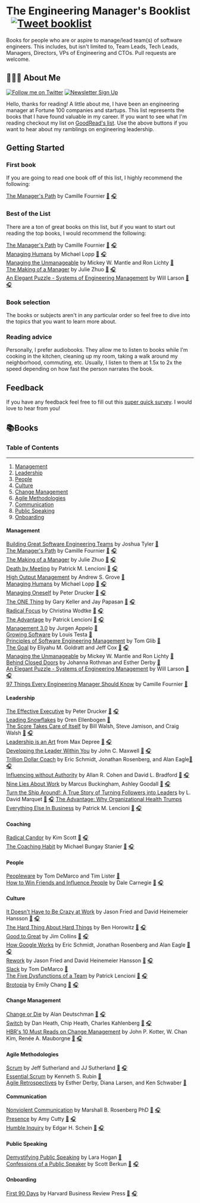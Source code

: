 
# The Engineering Manager's Booklist &nbsp; [![Tweet booklist](https://img.shields.io/twitter/url/https/shields.io.svg?style=social)](https://twitter.com/intent/tweet?text=The%20Engineering%20Manager%27s%20Booklist%20%40jesselpalmer%20https%3A%2F%2Fgithub.com%2Fjesselpalmer%2Fthe-engineering-managers-booklist)

Books for people who are or aspire to manage/lead team(s) of software engineers. This includes, but isn't limited to, Team Leads, Tech Leads, Managers, Directors, VPs of Engineering and CTOs. Pull requests are welcome.  

## 👨🏾‍💻 About Me

 [![Follow me on Twitter](https://img.shields.io/badge/Follow%20me%20on%20Twitter-%40jesselpalmer-blue.svg)](https://twitter.com/jesselpalmer) [![Newsletter Sign Up](https://img.shields.io/badge/Sign%20up%20for%20my%20Newsletter-On%20Engineering%20Leadership-blue.svg)](https://tinyletter.com/jesselpalmer)

Hello, thanks for reading! A little about me, I have been an engineering manager at Fortune 100 companies and startups. This list represents the books that I have found valuable in my career. If you want to see what I'm reading checkout my list on [GoodRead's list](https://www.goodreads.com/review/list/39697003-jesse-palmer?shelf=currently-reading). Use the above buttons if you want to hear about my ramblings on engineering leadership.  

## Getting Started

### First book

If you are going to read one book off of this list, I highly recommend the following:

[The Manager's Path](https://www.amazon.com/gp/product/1491973897/ref=as_li_tl?ie=UTF8&camp=1789&creative=9325&creativeASIN=1491973897&linkCode=as2&tag=ss102520-20&linkId=2ea1cf23d3bf64f72aa01eec941ba59b) by Camille Fournier [📘](https://www.amazon.com/gp/product/1491973897/ref=as_li_tl?ie=UTF8&camp=1789&creative=9325&creativeASIN=1491973897&linkCode=as2&tag=ss102520-20&linkId=2ea1cf23d3bf64f72aa01eec941ba59b) [🎧](https://www.amazon.com/gp/product/B07SV4VDWC/ref=as_li_tl?ie=UTF8&tag=ss102520-20&camp=1789&creative=9325&linkCode=as2&creativeASIN=B07SV4VDWC&linkId=d393bc7736516743a8145c5be25983ee)  

### Best of the List

There are a ton of great books on this list, but if you want to start out reading the top books, I would recommend the following:

[The Manager's Path](https://www.amazon.com/gp/product/1491973897/ref=as_li_tl?ie=UTF8&camp=1789&creative=9325&creativeASIN=1491973897&linkCode=as2&tag=ss102520-20&linkId=2ea1cf23d3bf64f72aa01eec941ba59b) by Camille Fournier [📘](https://www.amazon.com/gp/product/1491973897/ref=as_li_tl?ie=UTF8&camp=1789&creative=9325&creativeASIN=1491973897&linkCode=as2&tag=ss102520-20&linkId=2ea1cf23d3bf64f72aa01eec941ba59b) [🎧](https://www.amazon.com/gp/product/B07SV4VDWC/ref=as_li_tl?ie=UTF8&tag=ss102520-20&camp=1789&creative=9325&linkCode=as2&creativeASIN=B07SV4VDWC&linkId=d393bc7736516743a8145c5be25983ee)  
[Managing Humans](https://www.amazon.com/gp/product/1484221575/ref=as_li_tl?ie=UTF8&camp=1789&creative=9325&creativeASIN=1484221575&linkCode=as2&tag=ss102520-20&linkId=25ce2c9079ddf2f5b86d0c9f301c274d) by Michael Lopp [📘](https://www.amazon.com/gp/product/1484221575/ref=as_li_tl?ie=UTF8&camp=1789&creative=9325&creativeASIN=1484221575&linkCode=as2&tag=ss102520-20&linkId=25ce2c9079ddf2f5b86d0c9f301c274d) [🎧](https://www.amazon.com/Managing-Humans-Humorous-Software-Engineering/dp/B08965CMSS/ref=as_li_ss_tl?dchild=1&keywords=Managing+Humans+audiobook&qid=1603683568&sr=8-7&linkCode=ll1&tag=ss102520-20&linkId=532a57960dacde84db1439f530bc5480&language=en_US)  
[Managing the Unmanageable](https://www.amazon.com/gp/product/0135667364/ref=as_li_tl?ie=UTF8&tag=ss102520-20&camp=1789&creative=9325&linkCode=as2&creativeASIN=0135667364&linkId=d87a2d7f0a59867631ce11a03d97f24f) by Mickey W. Mantle and Ron Lichty [📘](https://www.amazon.com/gp/product/0135667364/ref=as_li_tl?ie=UTF8&tag=ss102520-20&camp=1789&creative=9325&linkCode=as2&creativeASIN=0135667364&linkId=d87a2d7f0a59867631ce11a03d97f24f)  
[The Making of a Manager](https://www.amazon.com/gp/product/0735219567/ref=as_li_tl?ie=UTF8&tag=ss102520-20&camp=1789&creative=9325&linkCode=as2&creativeASIN=0735219567&linkId=b8d722c637c773ca71a15bc5099e3c15) by Julie Zhuo [📘](https://www.amazon.com/gp/product/0735219567/ref=as_li_tl?ie=UTF8&tag=ss102520-20&camp=1789&creative=9325&linkCode=as2&creativeASIN=0735219567&linkId=b8d722c637c773ca71a15bc5099e3c15) [🎧](https://www.amazon.com/Making-Manager-What-Everyone-Looks/dp/B07NGSZGFG/ref=as_li_ss_tl?_encoding=UTF8&qid=&sr=&linkCode=ll1&tag=ss102520-20&linkId=b29bd173df1b9fe8a7bb6897faf3db85&language=en_US)  
[An Elegant Puzzle - Systems of Engineering Management](https://www.amazon.com/gp/product/1732265186/ref=as_li_tl?ie=UTF8&tag=ss102520-20&camp=1789&creative=9325&linkCode=as2&creativeASIN=1732265186&linkId=0afb1256592ee01fc265de7a109bf8e5) by Will Larson [📘](https://www.amazon.com/gp/product/1732265186/ref=as_li_tl?ie=UTF8&tag=ss102520-20&camp=1789&creative=9325&linkCode=as2&creativeASIN=1732265186&linkId=0afb1256592ee01fc265de7a109bf8e5) [🎧](https://www.amazon.com/Elegant-Puzzle-Systems-Engineering-Management/dp/B07SH1DXXM/ref=as_li_ss_tl?dchild=1&keywords=An+Elegant+Puzzle+-+Systems+of+Engineering+Management&qid=1603683914&s=audible&sr=1-1&linkCode=ll1&tag=ss102520-20&linkId=a2def73a81f52b860a75f154283f1983&language=en_US)  

### Book selection

The books or subjects aren't in any particular order so feel free to dive into the topics that you want to learn more about.

### Reading advice

Personally, I prefer audiobooks. They allow me to listen to books while I'm cooking in the kitchen, cleaning up my room, taking a walk around my neighborhood, commuting, etc. Usually, I listen to them at 1.5x to 2x the speed depending on how fast the person narrates the book.

## Feedback

If you have any feedback feel free to fill out this [super quick survey](https://www.surveymonkey.com/r/5PTJNRW). I would love to hear from you!

## 📚Books

### Table of Contents

---

1. [Management](#management)
1. [Leadership](#leadership)
1. [People](#people)
1. [Culture](#culture)
1. [Change Management](#change-management)
1. [Agile Methodologies](#agile-methodologies)
1. [Communication](#communication)
1. [Public Speaking](#public-speaking)
1. [Onboarding](#onboarding)

#### Management

[Building Great Software Engineering Teams](https://www.amazon.com/Building-Great-Software-Engineering-Teams/dp/1484211340/ref=as_li_ss_tl?dchild=1&keywords=Building+Great+Software+Engineering+Teams&qid=1604182521&sr=8-1&linkCode=ll1&tag=ss102520-20&linkId=b529b0160fe47f428bbea6f8c467e9a9&language=en_US) by Joshua Tyler [📘](https://www.amazon.com/Building-Great-Software-Engineering-Teams/dp/1484211340/ref=as_li_ss_tl?dchild=1&keywords=Building+Great+Software+Engineering+Teams&qid=1604182521&sr=8-1&linkCode=ll1&tag=ss102520-20&linkId=b529b0160fe47f428bbea6f8c467e9a9&language=en_US)  
[The Manager's Path](https://www.amazon.com/gp/product/1491973897/ref=as_li_tl?ie=UTF8&camp=1789&creative=9325&creativeASIN=1491973897&linkCode=as2&tag=ss102520-20&linkId=2ea1cf23d3bf64f72aa01eec941ba59b) by Camille Fournier [📘](https://www.amazon.com/gp/product/1491973897/ref=as_li_tl?ie=UTF8&camp=1789&creative=9325&creativeASIN=1491973897&linkCode=as2&tag=ss102520-20&linkId=2ea1cf23d3bf64f72aa01eec941ba59b) [🎧](https://www.amazon.com/gp/product/B07SV4VDWC/ref=as_li_tl?ie=UTF8&tag=ss102520-20&camp=1789&creative=9325&linkCode=as2&creativeASIN=B07SV4VDWC&linkId=d393bc7736516743a8145c5be25983ee)  
[The Making of a Manager](https://www.amazon.com/gp/product/0735219567/ref=as_li_tl?ie=UTF8&tag=ss102520-20&camp=1789&creative=9325&linkCode=as2&creativeASIN=0735219567&linkId=b8d722c637c773ca71a15bc5099e3c15) by Julie Zhuo [📘](https://www.amazon.com/gp/product/0735219567/ref=as_li_tl?ie=UTF8&tag=ss102520-20&camp=1789&creative=9325&linkCode=as2&creativeASIN=0735219567&linkId=b8d722c637c773ca71a15bc5099e3c15) [🎧](https://www.amazon.com/Making-Manager-What-Everyone-Looks/dp/B07NGSZGFG/ref=as_li_ss_tl?_encoding=UTF8&qid=&sr=&linkCode=ll1&tag=ss102520-20&linkId=b29bd173df1b9fe8a7bb6897faf3db85&language=en_US)  
[Death by Meeting](https://www.amazon.com/Death-Meeting-Leadership-Solving-Business/dp/0787968056/ref=as_li_ss_tl?_encoding=UTF8&qid=1604182669&sr=1-1&linkCode=ll1&tag=ss102520-20&linkId=8eb29e7b21145c8d3a9c3337455cb0a8&language=en_US) by Patrick M. Lencioni [📘](https://www.amazon.com/Death-Meeting-Leadership-Solving-Business/dp/0787968056/ref=as_li_ss_tl?_encoding=UTF8&qid=1604182669&sr=1-1&linkCode=ll1&tag=ss102520-20&linkId=8eb29e7b21145c8d3a9c3337455cb0a8&language=en_US) [🎧](https://www.amazon.com/Death-by-Meeting-Patrick-Lencioni-audiobook/dp/B0001ZYZLO/ref=as_li_ss_tl?dchild=1&keywords=Death+by+Meeting&qid=1604182669&s=audible&sr=1-1&linkCode=ll1&tag=ss102520-20&linkId=84210967b4a06546202e57ef4f47b91a&language=en_US)  
[High Output Management](https://www.amazon.com/High-Output-Management-Andrew-Grove/dp/0679762884/ref=as_li_ss_tl?dchild=1&keywords=High+Output+Management&qid=1604182785&s=books&sr=1-1&linkCode=ll1&tag=ss102520-20&linkId=f6b91a740c6beecd39f4a0bd22287538&language=en_US) by Andrew S. Grove [📘](https://www.amazon.com/High-Output-Management-Andrew-Grove/dp/0679762884/ref=as_li_ss_tl?dchild=1&keywords=High+Output+Management&qid=1604182785&s=books&sr=1-1&linkCode=ll1&tag=ss102520-20&linkId=f6b91a740c6beecd39f4a0bd22287538&language=en_US)  
[Managing Humans](https://www.amazon.com/gp/product/1484221575/ref=as_li_tl?ie=UTF8&camp=1789&creative=9325&creativeASIN=1484221575&linkCode=as2&tag=ss102520-20&linkId=25ce2c9079ddf2f5b86d0c9f301c274d) by Michael Lopp [📘](https://www.amazon.com/gp/product/1484221575/ref=as_li_tl?ie=UTF8&camp=1789&creative=9325&creativeASIN=1484221575&linkCode=as2&tag=ss102520-20&linkId=25ce2c9079ddf2f5b86d0c9f301c274d) [🎧](https://www.amazon.com/Managing-Humans-Humorous-Software-Engineering/dp/B08965CMSS/ref=as_li_ss_tl?dchild=1&keywords=Managing+Humans+audiobook&qid=1603683568&sr=8-7&linkCode=ll1&tag=ss102520-20&linkId=532a57960dacde84db1439f530bc5480&language=en_US)  
[Managing Oneself](https://www.amazon.com/Managing-Oneself-Harvard-Business-Classics/dp/142212312X/ref=as_li_ss_tl?dchild=1&keywords=Managing+Oneself&qid=1604182863&s=books&sr=1-1&linkCode=ll1&tag=ss102520-20&linkId=eba16571428f52ccccfd23460da7ba43&language=en_US) by Peter Drucker [📘](https://www.amazon.com/Managing-Oneself-Harvard-Business-Classics/dp/142212312X/ref=as_li_ss_tl?dchild=1&keywords=Managing+Oneself&qid=1604182863&s=books&sr=1-1&linkCode=ll1&tag=ss102520-20&linkId=eba16571428f52ccccfd23460da7ba43&language=en_US) [🎧](https://www.amazon.com/Managing-Oneself-Peter-F-Drucker-audiobook-dp-B0018KTQEC/dp/B0018KTQEC/ref=as_li_ss_tl?_encoding=UTF8&me=&qid=1604182863&linkCode=ll1&tag=ss102520-20&linkId=0ab5571d3567e8a03b4b508e94fda16f&language=en_US)  
[The ONE Thing](https://www.amazon.com/ONE-Thing-Surprisingly-Extraordinary-Results/dp/1885167776/ref=as_li_ss_tl?_encoding=UTF8&qid=1604182947&sr=1-1&linkCode=ll1&tag=ss102520-20&linkId=67be6d5c9009695a71c82f4914c880ca&language=en_US) by Gary Keller and Jay Papasan [📘](https://www.amazon.com/ONE-Thing-Surprisingly-Extraordinary-Results/dp/1885167776/ref=as_li_ss_tl?_encoding=UTF8&qid=1604182947&sr=1-1&linkCode=ll1&tag=ss102520-20&linkId=67be6d5c9009695a71c82f4914c880ca&language=en_US) [🎧](https://www.amazon.com/The-ONE-Thing-audiobook/dp/B00FPVS27W/ref=as_li_ss_tl?dchild=1&keywords=The+ONE+Thing&qid=1604182947&s=audible&sr=1-1&linkCode=ll1&tag=ss102520-20&linkId=99d99886d4d7f89d79658a0ee7138fa9&language=en_US)  
[Radical Focus](https://www.amazon.com/Radical-Focus-Achieving-Important-Objectives/dp/0996006028/ref=as_li_ss_tl?dchild=1&keywords=Radical+Focus&qid=1604183062&s=books&sr=1-1&linkCode=ll1&tag=ss102520-20&linkId=4752bbdc8c021cf3428bf035630b5c1a&language=en_US) by Christina Wodtke [📘](https://www.amazon.com/Radical-Focus-Achieving-Important-Objectives/dp/0996006028/ref=as_li_ss_tl?dchild=1&keywords=Radical+Focus&qid=1604183062&s=books&sr=1-1&linkCode=ll1&tag=ss102520-20&linkId=4752bbdc8c021cf3428bf035630b5c1a&language=en_US) [🎧](https://www.amazon.com/Radical-Focus-Christina-R-Wodtke-audiobook/dp/B01M2V4GAB/ref=as_li_ss_tl?_encoding=UTF8&qid=1604183062&sr=1-1&linkCode=ll1&tag=ss102520-20&linkId=a4857a963bf8ac41158b27004dab777e&language=en_US)  
[The Advantage](https://www.amazon.com/Advantage-Organizational-Health-Everything-Business/dp/0470941529/ref=as_li_ss_tl?ie=UTF8&aaxitk=e3RHSN3kd-gBpVaSCdjzHQ&hsa_cr_id=3861155770301&ref_=sbx_be_s_sparkle_td_asin_1&linkCode=ll1&tag=ss102520-20&linkId=c3faef98ddda90b2854863267639ba27&language=en_US) by Patrick Lencioni [📘](https://www.amazon.com/Advantage-Organizational-Health-Everything-Business/dp/0470941529/ref=as_li_ss_tl?ie=UTF8&aaxitk=e3RHSN3kd-gBpVaSCdjzHQ&hsa_cr_id=3861155770301&ref_=sbx_be_s_sparkle_td_asin_1&linkCode=ll1&tag=ss102520-20&linkId=c3faef98ddda90b2854863267639ba27&language=en_US) [🎧](https://www.amazon.com/gp/product/B007MIWCAY/ref=as_li_ss_tl?ie=UTF8&linkCode=ll1&tag=ss102520-20&linkId=c05262830cb8973d573079793ea48794&language=en_US)  
[Management 3.0](https://www.amazon.com/gp/product/0321712471/ref=as_li_ss_tl?ie=UTF8&linkCode=ll1&tag=ss102520-20&linkId=3eb9cf60c14bd946041aa0558f7537be&language=en_US) by Jurgen Appelo [📘](https://www.amazon.com/gp/product/0321712471/ref=as_li_ss_tl?ie=UTF8&linkCode=ll1&tag=ss102520-20&linkId=3eb9cf60c14bd946041aa0558f7537be&language=en_US)  
[Growing Software](https://www.amazon.com/Growing-Software-Strategies-Managing-Engineers/dp/1593271832/ref=as_li_ss_tl?dchild=1&keywords=Growing+Software&qid=1604183411&s=books&sr=1-2&linkCode=ll1&tag=ss102520-20&linkId=c364a9285130612e51edc1c0a4ca8244&language=en_US) by Louis Testa [📘](https://www.amazon.com/Growing-Software-Strategies-Managing-Engineers/dp/1593271832/ref=as_li_ss_tl?dchild=1&keywords=Growing+Software&qid=1604183411&s=books&sr=1-2&linkCode=ll1&tag=ss102520-20&linkId=c364a9285130612e51edc1c0a4ca8244&language=en_US)  
[Principles of Software Engineering Management](https://www.amazon.com/Principles-Software-Engineering-Management-Gilb/dp/0201192462/ref=as_li_ss_tl?dchild=1&keywords=Principles+of+Software+Engineering+Management&qid=1604183526&s=books&sr=1-2&linkCode=ll1&tag=ss102520-20&linkId=1e69d4c17a91cdfdf99067f58d36ec56&language=en_US) by Tom Glib [📘](https://www.amazon.com/Principles-Software-Engineering-Management-Gilb/dp/0201192462/ref=as_li_ss_tl?dchild=1&keywords=Principles+of+Software+Engineering+Management&qid=1604183526&s=books&sr=1-2&linkCode=ll1&tag=ss102520-20&linkId=1e69d4c17a91cdfdf99067f58d36ec56&language=en_US)  
[The Goal](https://www.amazon.com/Goal-Process-Ongoing-Improvement/dp/0884271951/ref=as_li_ss_tl?dchild=1&keywords=The+Goal&qid=1604183641&s=books&sr=1-3&linkCode=ll1&tag=ss102520-20&linkId=4131e0a0856d80a8dd877477425c05b4&language=en_US) by Eliyahu M. Goldratt and Jeff Cox [📘](https://www.amazon.com/Goal-Process-Ongoing-Improvement/dp/0884271951/ref=as_li_ss_tl?dchild=1&keywords=The+Goal&qid=1604183641&s=books&sr=1-3&linkCode=ll1&tag=ss102520-20&linkId=4131e0a0856d80a8dd877477425c05b4&language=en_US) [🎧](https://www.amazon.com/The-Goal-audiobook/dp/B00IFGGDA2/ref=as_li_ss_tl?_encoding=UTF8&qid=1604183641&sr=1-3&linkCode=ll1&tag=ss102520-20&linkId=d5b68659b83d500483b4cdceaf049ba8&language=en_US)  
[Managing the Unmanageable](https://www.amazon.com/Managing-Unmanageable-2nd-Mickey-Mantle/dp/0135667364/ref=as_li_ss_tl?crid=1XQ1RNHCOT6N1&dchild=1&keywords=managing+the+unmanageable&qid=1604183761&sprefix=Managing+the+Unmanageable,audible,220&sr=8-2&linkCode=ll1&tag=ss102520-20&linkId=cbfe4deadb09882d9bdfa090acb9e64c&language=en_US) by Mickey W. Mantle and Ron Lichty [📘](https://www.amazon.com/Managing-Unmanageable-2nd-Mickey-Mantle/dp/0135667364/ref=as_li_ss_tl?crid=1XQ1RNHCOT6N1&dchild=1&keywords=managing+the+unmanageable&qid=1604183761&sprefix=Managing+the+Unmanageable,audible,220&sr=8-2&linkCode=ll1&tag=ss102520-20&linkId=cbfe4deadb09882d9bdfa090acb9e64c&language=en_US)  
[Behind Closed Doors](https://www.amazon.com/Behind-Closed-Doors-Management-Programmers-dp-0976694026/dp/0976694026/ref=as_li_ss_tl?_encoding=UTF8&me=&qid=&linkCode=ll1&tag=ss102520-20&linkId=a352bbfd156b54dcf01706b9e3b8b27b&language=en_US) by Johanna Rothman and Esther Derby [📘](https://www.amazon.com/Behind-Closed-Doors-Management-Programmers-dp-0976694026/dp/0976694026/ref=as_li_ss_tl?_encoding=UTF8&me=&qid=&linkCode=ll1&tag=ss102520-20&linkId=a352bbfd156b54dcf01706b9e3b8b27b&language=en_US)  
[An Elegant Puzzle - Systems of Engineering Management](https://www.amazon.com/gp/product/1732265186/ref=as_li_tl?ie=UTF8&tag=ss102520-20&camp=1789&creative=9325&linkCode=as2&creativeASIN=1732265186&linkId=0afb1256592ee01fc265de7a109bf8e5) by Will Larson [📘](https://www.amazon.com/gp/product/1732265186/ref=as_li_tl?ie=UTF8&tag=ss102520-20&camp=1789&creative=9325&linkCode=as2&creativeASIN=1732265186&linkId=0afb1256592ee01fc265de7a109bf8e5) [🎧](https://www.amazon.com/Elegant-Puzzle-Systems-Engineering-Management/dp/B07SH1DXXM/ref=as_li_ss_tl?dchild=1&keywords=An+Elegant+Puzzle+-+Systems+of+Engineering+Management&qid=1603683914&s=audible&sr=1-1&linkCode=ll1&tag=ss102520-20&linkId=a2def73a81f52b860a75f154283f1983&language=en_US)  
[97 Things Every Engineering Manager Should Know](https://www.amazon.com/Things-Every-Engineering-Manager-Should/dp/1492050903/ref=as_li_ss_tl?dchild=1&keywords=97+Things+Every+Engineering+Manager+Should+Know&qid=1604183960&s=books&sr=1-2&linkCode=ll1&tag=ss102520-20&linkId=8cf77362ab0f3808b9059d80eeba52d8&language=en_US) by Camille Fournier [📘](https://www.amazon.com/Things-Every-Engineering-Manager-Should/dp/1492050903/ref=as_li_ss_tl?dchild=1&keywords=97+Things+Every+Engineering+Manager+Should+Know&qid=1604183960&s=books&sr=1-2&linkCode=ll1&tag=ss102520-20&linkId=8cf77362ab0f3808b9059d80eeba52d8&language=en_US)  

#### Leadership

[The Effective Executive](https://www.amazon.com/gp/product/0060833459/ref=as_li_ss_tl?ie=UTF8&linkCode=ll1&tag=ss102520-20&linkId=96ad734172a9d3add6e4ec33e45f80e2&language=en_US) by Peter Drucker [📘](https://www.amazon.com/gp/product/0060833459/ref=as_li_ss_tl?ie=UTF8&linkCode=ll1&tag=ss102520-20&linkId=96ad734172a9d3add6e4ec33e45f80e2&language=en_US) [🎧](https://www.amazon.com/The-Effective-Executive-audiobook/dp/B01N51TCT1/ref=as_li_ss_tl?_encoding=UTF8&qid=&sr=&linkCode=ll1&tag=ss102520-20&linkId=fe377721a259287ab37356d2565a1320&language=en_US)  
[Leading Snowflakes](http://leadingsnowflakes.com) by Oren Ellenbogen [📘](http://leadingsnowflakes.com)  
[The Score Takes Care of Itself](https://www.amazon.com/Score-Takes-Care-Itself-Philosophy/dp/1591843472/ref=as_li_ss_tl?dchild=1&keywords=The+Score+Takes+Care+of+Itself&qid=1604968572&sr=8-1&linkCode=ll1&tag=ss102520-20&linkId=cb29bab3de084ff1bfd847a4985f64ec&language=en_US) by Bill Walsh, Steve Jamison, and Craig Walsh [📘](https://www.amazon.com/Score-Takes-Care-Itself-Philosophy/dp/1591843472/ref=as_li_ss_tl?dchild=1&keywords=The+Score+Takes+Care+of+Itself&qid=1604968572&sr=8-1&linkCode=ll1&tag=ss102520-20&linkId=cb29bab3de084ff1bfd847a4985f64ec&language=en_US) [🎧](https://www.amazon.com/Score-Takes-Care-of-Itself-audiobook/dp/B002OT6FXG/ref=as_li_ss_tl?_encoding=UTF8&qid=1604968572&sr=8-1&linkCode=ll1&tag=ss102520-20&linkId=8e29d5ce1a3f4beb8d6a431f46abf11d&language=en_US)  
[Leadership is an Art](https://www.amazon.com/Leadership-Art-Max-Depree/dp/0385512465/ref=as_li_ss_tl?_encoding=UTF8&qid=&sr=&linkCode=ll1&tag=ss102520-20&linkId=d5f76a253221d875145e94c7ee056eb1&language=en_US) from Max Depree [📘](https://www.amazon.com/Leadership-Art-Max-Depree/dp/0385512465/ref=as_li_ss_tl?_encoding=UTF8&qid=&sr=&linkCode=ll1&tag=ss102520-20&linkId=d5f76a253221d875145e94c7ee056eb1&language=en_US) [🎧](https://www.amazon.com/Leadership-Is-an-Art-audiobook/dp/B00005461F/ref=as_li_ss_tl?_encoding=UTF8&qid=&sr=&linkCode=ll1&tag=ss102520-20&linkId=fab4f4e016fac8dc52bd5d9f8ab6aecd&language=en_US)  
[Developing the Leader Within You](https://www.amazon.com/Developing-Leader-Within-You-2-0/dp/0718074084/ref=as_li_ss_tl?dchild=1&keywords=Developing+the+Leader+Within+You&qid=1604968721&sr=8-2&linkCode=ll1&tag=ss102520-20&linkId=e0162743c4c81a8bc237ac322b86cc97&language=en_US) by John C. Maxwell [📘](https://www.amazon.com/Developing-Leader-Within-You-2-0/dp/0718074084/ref=as_li_ss_tl?dchild=1&keywords=Developing+the+Leader+Within+You&qid=1604968721&sr=8-2&linkCode=ll1&tag=ss102520-20&linkId=e0162743c4c81a8bc237ac322b86cc97&language=en_US) [🎧](https://www.amazon.com/Developing-Leader-Within-You-2-0/dp/B0786ZNL3D/ref=as_li_ss_tl?_encoding=UTF8&qid=1604968721&sr=8-2&linkCode=ll1&tag=ss102520-20&linkId=c7ca561c8b8b3711aafb24a9f4f02b0e&language=en_US)  
[Trillion Dollar Coach](https://www.amazon.com/Trillion-Dollar-Coach-Leadership-Playbook/dp/0062839268/ref=as_li_ss_tl?dchild=1&keywords=Trillion+Dollar+Coach&qid=1604968783&sr=8-2&linkCode=ll1&tag=ss102520-20&linkId=1c0532b466791a43eca7e251b0b25f04&language=en_US)
by Eric Schmidt, Jonathan Rosenberg, and Alan Eagle[📘](https://www.amazon.com/Trillion-Dollar-Coach-Leadership-Playbook/dp/0062839268/ref=as_li_ss_tl?dchild=1&keywords=Trillion+Dollar+Coach&qid=1604968783&sr=8-2&linkCode=ll1&tag=ss102520-20&linkId=1c0532b466791a43eca7e251b0b25f04&language=en_US) [🎧](https://www.amazon.com/Trillion-Dollar-Coach-audiobook/dp/B07MVKGV9V/ref=as_li_ss_tl?_encoding=UTF8&qid=1604968783&sr=8-2&linkCode=ll1&tag=ss102520-20&linkId=c029d73fecd48a6a16bbf5c6f167e094&language=en_US)  
[Influencing without Authority](https://www.amazon.com/Influence-Without-Authority-Allan-Cohen/dp/1119347718/ref=as_li_ss_tl?dchild=1&keywords=Influencing+without+Authority&qid=1604968841&sr=8-1&linkCode=ll1&tag=ss102520-20&linkId=ab0c30106c3d113efb80b369aeb30162&language=en_US) by Allan R. Cohen and David L. Bradford [📘](https://www.amazon.com/Influence-Without-Authority-Allan-Cohen/dp/1119347718/ref=as_li_ss_tl?dchild=1&keywords=Influencing+without+Authority&qid=1604968841&sr=8-1&linkCode=ll1&tag=ss102520-20&linkId=ab0c30106c3d113efb80b369aeb30162&language=en_US) [🎧](https://www.amazon.com/Influence-Without-Authority-3rd-Edition/dp/B0783QP5KH/ref=as_li_ss_tl?_encoding=UTF8&qid=1604968841&sr=8-1&linkCode=ll1&tag=ss102520-20&linkId=728017d526eeaf3db1a31a18a7726bc3&language=en_US)  
[Nine Lies About Work](https://www.amazon.com/Nine-Lies-about-Work-Freethinking/dp/1633696308/ref=as_li_ss_tl?dchild=1&keywords=Nine+Lies+About+Work&qid=1604968919&sr=8-1&linkCode=ll1&tag=ss102520-20&linkId=942234d396100b9a0965d0a2cf4d9100&language=en_US) by Marcus Buckingham, Ashley Goodall [📘](https://www.amazon.com/Nine-Lies-about-Work-Freethinking/dp/1633696308/ref=as_li_ss_tl?dchild=1&keywords=Nine+Lies+About+Work&qid=1604968919&sr=8-1&linkCode=ll1&tag=ss102520-20&linkId=942234d396100b9a0965d0a2cf4d9100&language=en_US) [🎧](https://www.amazon.com/Nine-Lies-About-Work-audiobook/dp/B07Q3J5MK3/ref=as_li_ss_tl?_encoding=UTF8&qid=1604968919&sr=8-1&linkCode=ll1&tag=ss102520-20&linkId=373200e444fd4493220503d2d9035926&language=en_US)  
[Turn the Ship Around!: A True Story of Turning Followers into Leaders](https://www.amazon.com/Turn-Ship-Around-Turning-Followers/dp/1591846404/ref=as_li_ss_tl?dchild=1&keywords=Turn+the+Ship+Around!:+A+True+Story+of+Turning+Followers+into+Leaders&qid=1604968977&sr=8-1&linkCode=ll1&tag=ss102520-20&linkId=ce184feacdd4b9670d255bf8babcbcd4&language=en_US) by L. David Marquet [📘](https://www.amazon.com/Turn-Ship-Around-Turning-Followers/dp/1591846404/ref=as_li_ss_tl?dchild=1&keywords=Turn+the+Ship+Around!:+A+True+Story+of+Turning+Followers+into+Leaders&qid=1604968977&sr=8-1&linkCode=ll1&tag=ss102520-20&linkId=ce184feacdd4b9670d255bf8babcbcd4&language=en_US) [🎧](https://www.amazon.com/Turn-Ship-Around-L-David-Marquet-audiobook/dp/B00CTDYYG2/ref=as_li_ss_tl?_encoding=UTF8&qid=1604968977&sr=8-1&linkCode=ll1&tag=ss102520-20&linkId=b85171de9c78f40cc0704343c36f933b&language=en_US) 
[The Advantage: Why Organizational Health Trumps Everything Else In Business](https://www.tablegroup.com/product/the-advantage/) by Patrick M. Lencioni [📘](https://www.amazon.com/Advantage-Organizational-Health-Everything-Business/dp/0470941529/) [🎧](https://www.amazon.com/The-Advantage-Patrick-Lencioni-audiobook/dp/B007MIWCAY/)

#### Coaching

[Radical Candor](https://www.amazon.com/Radical-Candor-Revised-Kick-Ass-Humanity/dp/1250235375/ref=as_li_ss_tl?_encoding=UTF8&qid=&sr=&linkCode=ll1&tag=ss102520-20&linkId=9ce5d834ef3703066165a930e4400a20&language=en_US) by Kim Scott [📘](https://www.amazon.com/Radical-Candor-Revised-Kick-Ass-Humanity/dp/1250235375/ref=as_li_ss_tl?_encoding=UTF8&qid=&sr=&linkCode=ll1&tag=ss102520-20&linkId=9ce5d834ef3703066165a930e4400a20&language=en_US) [🎧](https://www.amazon.com/Radical-Candor-Kim-Scott/dp/B01MY574EE/ref=as_li_ss_tl?_encoding=UTF8&qid=&sr=&linkCode=ll1&tag=ss102520-20&linkId=9898d6695e325ba09dd769356309a6a1&language=en_US)  
[The Coaching Habit](https://www.amazon.com/Coaching-Habit-Less-Change-Forever/dp/0978440749/ref=as_li_ss_tl?_encoding=UTF8&qid=1605043475&sr=1-1&linkCode=ll1&tag=ss102520-20&linkId=90472aa2b46da886734cdd2e3b57d501&language=en_US) by Michael Bungay Stanier [📘](https://www.amazon.com/Coaching-Habit-Less-Change-Forever/dp/0978440749/ref=as_li_ss_tl?_encoding=UTF8&qid=1605043475&sr=1-1&linkCode=ll1&tag=ss102520-20&linkId=90472aa2b46da886734cdd2e3b57d501&language=en_US) [🎧](https://www.amazon.com/The-Coaching-Habit-audiobook/dp/B01HH7IORO/ref=as_li_ss_tl?dchild=1&keywords=The+Coaching+Habit&qid=1605043475&s=audible&sr=1-1&linkCode=ll1&tag=ss102520-20&linkId=108c2af8988f45724d33ec8a9b1ed5c8&language=en_US)  

#### People

[Peopleware](https://www.amazon.com/gp/product/0321934113/ref=as_li_ss_tl?ie=UTF8&linkCode=ll1&tag=ss102520-20&linkId=76ee24210f163b94e8446aaacbd8818a&language=en_US) by Tom DeMarco and Tim Lister [📘](https://www.amazon.com/gp/product/0321934113/ref=as_li_ss_tl?ie=UTF8&linkCode=ll1&tag=ss102520-20&linkId=76ee24210f163b94e8446aaacbd8818a&language=en_US)  
[How to Win Friends and Influence People](https://www.amazon.com/gp/product/0671027034/ref=as_li_ss_tl?ie=UTF8&linkCode=ll1&tag=ss102520-20&linkId=9b8c51e7ba32f188bedb13951e868631&language=en_US) by Dale Carnegie [📘](https://www.amazon.com/gp/product/0671027034/ref=as_li_ss_tl?ie=UTF8&linkCode=ll1&tag=ss102520-20&linkId=9b8c51e7ba32f188bedb13951e868631&language=en_US) [🎧](https://www.amazon.com/How-Win-Friends-Influence-People/dp/B08L9XPW21/ref=as_li_ss_tl?_encoding=UTF8&qid=&sr=&linkCode=ll1&tag=ss102520-20&linkId=053d3f620987fe341d8db86b9cc23d1b&language=en_US)

#### Culture

[It Doesn't Have to Be Crazy at Work](https://www.amazon.com/gp/product/0062874780/ref=as_li_ss_tl?ie=UTF8&linkCode=ll1&tag=ss102520-20&linkId=efc1ad17190b6a42adb9eeb132cdf193&language=en_US) by Jason Fried and David Heinemeier Hansson [📘](https://www.amazon.com/gp/product/0062874780/ref=as_li_ss_tl?ie=UTF8&linkCode=ll1&tag=ss102520-20&linkId=efc1ad17190b6a42adb9eeb132cdf193&language=en_US) [🎧](https://www.amazon.com/gp/product/B07G8L5NZ9/ref=as_li_ss_tl?ie=UTF8&linkCode=ll1&tag=ss102520-20&linkId=dd6fd7bfe64f75db4fc9234ba96af13d&language=en_US)  
[The Hard Thing About Hard Things](https://www.amazon.com/Hard-Thing-About-Things-Building/dp/0062273205/ref=as_li_ss_tl?_encoding=UTF8&qid=1605045326&sr=1-1&linkCode=ll1&tag=ss102520-20&linkId=346f51b3cb1244964cea7ec93546220f&language=en_US) by Ben Horowitz [📘](https://www.amazon.com/Hard-Thing-About-Things-Building/dp/0062273205/ref=as_li_ss_tl?_encoding=UTF8&qid=1605045326&sr=1-1&linkCode=ll1&tag=ss102520-20&linkId=346f51b3cb1244964cea7ec93546220f&language=en_US) [🎧](https://www.amazon.com/Hard-Thing-About-Hard-Things-audiobook/dp/B00I0A6HUO/ref=as_li_ss_tl?dchild=1&keywords=The+Hard+Thing+About+Hard+Things&qid=1605045326&s=audible&sr=1-1&linkCode=ll1&tag=ss102520-20&linkId=1a9cc0c165b439c43108fdec1b1729bc&language=en_US)  
[Good to Great](https://www.amazon.com/Good-Great-Some-Companies-Others/dp/0066620996/ref=as_li_ss_tl?dchild=1&keywords=Good+to+Great&qid=1605045401&s=books&sr=1-1&linkCode=ll1&tag=ss102520-20&linkId=f98e475b588f652596ea4045b216aecb&language=en_US) by Jim Collins [📘](https://www.amazon.com/Good-Great-Some-Companies-Others/dp/0066620996/ref=as_li_ss_tl?dchild=1&keywords=Good+to+Great&qid=1605045401&s=books&sr=1-1&linkCode=ll1&tag=ss102520-20&linkId=f98e475b588f652596ea4045b216aecb&language=en_US) [🎧](https://www.amazon.com/Good-to-Great-Jim-Collins-audiobook/dp/B003VXI5MS/ref=as_li_ss_tl?_encoding=UTF8&qid=1605045401&sr=1-1&linkCode=ll1&tag=ss102520-20&linkId=b0f0768d129bd5a5ac02ecb114216efc&language=en_US)  
[How Google Works](https://www.amazon.com/How-Google-Works-Eric-Schmidt/dp/1455582344/ref=as_li_ss_tl?_encoding=UTF8&qid=1605045492&sr=1-1&linkCode=ll1&tag=ss102520-20&linkId=0f5b67a5fa032738e82b204068ac73fd&language=en_US) by Eric Schmidt, Jonathan Rosenberg and Alan Eagle [📘](https://www.amazon.com/How-Google-Works-Eric-Schmidt/dp/1455582344/ref=as_li_ss_tl?_encoding=UTF8&qid=1605045492&sr=1-1&linkCode=ll1&tag=ss102520-20&linkId=0f5b67a5fa032738e82b204068ac73fd&language=en_US) [🎧](https://www.amazon.com/How-Google-Works-audiobook/dp/B00MOZPSYW/ref=as_li_ss_tl?dchild=1&keywords=How+Google+Works&qid=1605045492&s=audible&sr=1-1&linkCode=ll1&tag=ss102520-20&linkId=514a6dac917779546ccd7725313d72fd&language=en_US)  
[Rework](https://www.amazon.com/Rework-Jason-Fried/dp/0307463745/ref=as_li_ss_tl?dchild=1&keywords=Rework&qid=1605045599&s=books&sr=1-2&linkCode=ll1&tag=ss102520-20&linkId=cdd737f518b3606d545d03357d4c0096&language=en_US) by Jason Fried and David Heinemeier Hansson [📘](https://www.amazon.com/Rework-Jason-Fried/dp/0307463745/ref=as_li_ss_tl?dchild=1&keywords=Rework&qid=1605045599&s=books&sr=1-2&linkCode=ll1&tag=ss102520-20&linkId=cdd737f518b3606d545d03357d4c0096&language=en_US) [🎧](https://www.amazon.com/Rework-audiobook/dp/B003BLGD06/ref=as_li_ss_tl?_encoding=UTF8&qid=1605045599&sr=1-2&linkCode=ll1&tag=ss102520-20&linkId=a16b24508d1c849a70ae11b9255afc4f&language=en_US)  
[Slack](https://www.amazon.com/Slack-Getting-Burnout-Busywork-Efficiency/dp/0767907698/ref=as_li_ss_tl?dchild=1&keywords=Slack&qid=1605045678&s=books&sr=1-2&linkCode=ll1&tag=ss102520-20&linkId=c755842842a1d4cb601e40484d99f6e2&language=en_US) by Tom DeMarco [📘](https://www.amazon.com/Slack-Getting-Burnout-Busywork-Efficiency/dp/0767907698/ref=as_li_ss_tl?dchild=1&keywords=Slack&qid=1605045678&s=books&sr=1-2&linkCode=ll1&tag=ss102520-20&linkId=c755842842a1d4cb601e40484d99f6e2&language=en_US)  
[The Five Dysfunctions of a Team](https://www.amazon.com/Five-Dysfunctions-Team-Leadership-Fable/dp/0787960756/ref=as_li_ss_tl?dchild=1&keywords=The+Five+Dysfunctions+of+a+Team&qid=1605045721&s=books&sr=1-1&linkCode=ll1&tag=ss102520-20&linkId=ff7dc488bd9699b2f8c689990ddc76d1&language=en_US) by Patrick Lencioni [📘](https://www.amazon.com/Five-Dysfunctions-Team-Leadership-Fable/dp/0787960756/ref=as_li_ss_tl?dchild=1&keywords=The+Five+Dysfunctions+of+a+Team&qid=1605045721&s=books&sr=1-1&linkCode=ll1&tag=ss102520-20&linkId=ff7dc488bd9699b2f8c689990ddc76d1&language=en_US) [🎧](https://www.amazon.com/Five-Dysfunctions-of-Team-audiobook-dp-B000079XXR/dp/B000079XXR/ref=as_li_ss_tl?_encoding=UTF8&me=&qid=1605045721&linkCode=ll1&tag=ss102520-20&linkId=1c6c3e21663b26a4b34d178faaaba6bc&language=en_US)  
[Brotopia](https://www.amazon.com/Brotopia-Breaking-Boys-Silicon-Valley/dp/0735213534/ref=as_li_ss_tl?_encoding=UTF8&qid=1605045785&sr=1-1&linkCode=ll1&tag=ss102520-20&linkId=697b7903724d6123bc2ccfd68a3ecf61&language=en_US) by Emily Chang [📘](https://www.amazon.com/Brotopia-Breaking-Boys-Silicon-Valley/dp/0735213534/ref=as_li_ss_tl?_encoding=UTF8&qid=1605045785&sr=1-1&linkCode=ll1&tag=ss102520-20&linkId=697b7903724d6123bc2ccfd68a3ecf61&language=en_US) [🎧](https://www.amazon.com/Brotopia-Emily-Chang-audiobook/dp/B078SG9X3Q/ref=as_li_ss_tl?dchild=1&keywords=Brotopia&qid=1605045785&s=audible&sr=1-1&linkCode=ll1&tag=ss102520-20&linkId=3b1e06ab89d2ae8c83b97968b1011760&language=en_US)  

#### Change Management

[Change or Die](https://www.amazon.com/gp/product/0061373672/ref=as_li_ss_tl?ie=UTF8&linkCode=ll1&tag=ss102520-20&linkId=30498f4a377991559f8320c4e52c759a&language=en_US) by Alan Deutschman [📘](https://www.amazon.com/gp/product/0061373672/ref=as_li_ss_tl?ie=UTF8&linkCode=ll1&tag=ss102520-20&linkId=30498f4a377991559f8320c4e52c759a&language=en_US) [🎧](https://www.amazon.com/Change-or-Die-Alan-Deutschman-audiobook/dp/B000MV8X3I/ref=as_li_ss_tl?_encoding=UTF8&qid=&sr=&linkCode=ll1&tag=ss102520-20&linkId=7fc201254ebb03be1e3141afc0338ef9&language=en_US)  
[Switch](https://www.amazon.com/gp/product/0385528752/ref=as_li_ss_tl?ie=UTF8&linkCode=ll1&tag=ss102520-20&linkId=0501b8166a8bd323675cf57a134ee019&language=en_US) by Dan Heath, Chip Heath, Charles Kahlenberg [📘](https://www.amazon.com/gp/product/0385528752/ref=as_li_ss_tl?ie=UTF8&linkCode=ll1&tag=ss102520-20&linkId=0501b8166a8bd323675cf57a134ee019&language=en_US) [🎧](https://www.amazon.com/Switch-Dan-Heath-Chip-Heath-audiobook/dp/B0038NLX9S/ref=as_li_ss_tl?_encoding=UTF8&qid=&sr=&linkCode=ll1&tag=ss102520-20&linkId=f66b7908df399053a2979edee5b6722e&language=en_US)  
[HBR's 10 Must Reads on Change Management](https://www.amazon.com/Change-Management-including-featured-Leading/dp/1633694518/ref=as_li_ss_tl?_encoding=UTF8&qid=1605046662&sr=1-1&linkCode=ll1&tag=ss102520-20&linkId=c8d5eb6ad004a629877173756f64dfda&language=en_US) by John P. Kotter, W. Chan Kim, Renée A. Mauborgne [📘](https://www.amazon.com/Change-Management-including-featured-Leading/dp/1633694518/ref=as_li_ss_tl?_encoding=UTF8&qid=1605046662&sr=1-1&linkCode=ll1&tag=ss102520-20&linkId=c8d5eb6ad004a629877173756f64dfda&language=en_US) [🎧](https://www.amazon.com/HBRs-Must-Reads-Change-Management/dp/B00ZB59U82/ref=as_li_ss_tl?dchild=1&keywords=HBR's+10+Must+Reads+on+Change+Management&qid=1605046662&s=audible&sr=1-1&linkCode=ll1&tag=ss102520-20&linkId=d3dd1d1d1ecfe7186ea2dd9a274b96e6&language=en_US)  

#### Agile Methodologies

[Scrum](https://www.amazon.com/gp/product/038534645X/ref=as_li_ss_tl?ie=UTF8&linkCode=ll1&tag=ss102520-20&linkId=f0135bdcb2649742f194022b69be0ff4&language=en_US) by Jeff Sutherland and JJ Sutherland [📘](https://www.amazon.com/gp/product/038534645X/ref=as_li_ss_tl?ie=UTF8&linkCode=ll1&tag=ss102520-20&linkId=f0135bdcb2649742f194022b69be0ff4&language=en_US) [🎧](https://www.amazon.com/Scrum-audiobook/dp/B00NHZ6PPE/ref=as_li_ss_tl?_encoding=UTF8&qid=&sr=&linkCode=ll1&tag=ss102520-20&linkId=bfe47a4928ce29b1987776d57abe9ff4&language=en_US)  
[Essential Scrum](https://www.amazon.com/Essential-Scrum-Practical-Addison-Wesley-Signature/dp/0137043295/ref=as_li_ss_tl?dchild=1&keywords=Essential+Scrum&qid=1605047808&s=books&sr=1-2&linkCode=ll1&tag=ss102520-20&linkId=5c64a6eb673979d325937ab9bca867c1&language=en_US) by Kenneth S. Rubin [📘](https://www.amazon.com/Essential-Scrum-Practical-Addison-Wesley-Signature/dp/0137043295/ref=as_li_ss_tl?dchild=1&keywords=Essential+Scrum&qid=1605047808&s=books&sr=1-2&linkCode=ll1&tag=ss102520-20&linkId=5c64a6eb673979d325937ab9bca867c1&language=en_US)  
[Agile Retrospectives](https://www.amazon.com/Agile-Retrospectives-Making-Teams-Great/dp/0977616649/ref=as_li_ss_tl?dchild=1&keywords=Agile+Retrospectives&qid=1605047885&s=books&sr=1-1&linkCode=ll1&tag=ss102520-20&linkId=5fa2391c524317fd24e618a3cb472a31&language=en_US) by Esther Derby, Diana Larsen, and Ken Schwaber [📘](https://www.amazon.com/Agile-Retrospectives-Making-Teams-Great/dp/0977616649/ref=as_li_ss_tl?dchild=1&keywords=Agile+Retrospectives&qid=1605047885&s=books&sr=1-1&linkCode=ll1&tag=ss102520-20&linkId=5fa2391c524317fd24e618a3cb472a31&language=en_US)  

#### Communication

[Nonviolent Communication](https://www.amazon.com/Nonviolent-Communication-Language-Life-Changing-Relationships/dp/189200528X/ref=as_li_ss_tl?dchild=1&keywords=Nonviolent+Communication&qid=1605047926&s=books&sr=1-2&linkCode=ll1&tag=ss102520-20&linkId=d4fac0fde370087b4e6251849c551526&language=en_US) by Marshall B. Rosenberg PhD [📘](https://www.amazon.com/Nonviolent-Communication-Language-Life-Changing-Relationships/dp/189200528X/ref=as_li_ss_tl?dchild=1&keywords=Nonviolent+Communication&qid=1605047926&s=books&sr=1-2&linkCode=ll1&tag=ss102520-20&linkId=d4fac0fde370087b4e6251849c551526&language=en_US) [🎧](https://www.amazon.com/gp/product/B00TKMBJKE/ref=as_li_ss_tl?ie=UTF8&linkCode=ll1&tag=ss102520-20&linkId=9f4adb6cf095eb7cb561695e46c8a32d&language=en_US)  
[Presence](https://www.amazon.com/Presence-Bringing-Boldest-Biggest-Challenges/dp/0316256579/ref=as_li_ss_tl?_encoding=UTF8&qid=1605047999&sr=1-1&linkCode=ll1&tag=ss102520-20&linkId=73db81801be0a9eba4bb6cb41fd53998&language=en_US) by Amy Cutty [📘](https://www.amazon.com/Presence-Bringing-Boldest-Biggest-Challenges/dp/0316256579/ref=as_li_ss_tl?_encoding=UTF8&qid=1605047999&sr=1-1&linkCode=ll1&tag=ss102520-20&linkId=73db81801be0a9eba4bb6cb41fd53998&language=en_US) [🎧](https://www.amazon.com/Presence-Amy-Cuddy-audiobook/dp/B01944W6L8/ref=as_li_ss_tl?_encoding=UTF8&qid=1605047999&sr=1-1&linkCode=ll1&tag=ss102520-20&linkId=dc1a5fcacb8f714eac5bc8504f4f12d6&language=en_US)  
[Humble Inquiry](https://www.amazon.com/Humble-Inquiry-Gentle-Instead-Telling/dp/1626567344/ref=as_li_ss_tl?_encoding=UTF8&qid=1605048059&sr=1-1&linkCode=ll1&tag=ss102520-20&linkId=5834e4f8afd3fe0a332e812335238788&language=en_US) by Edgar H. Schein [📘](https://www.amazon.com/Humble-Inquiry-Gentle-Instead-Telling/dp/1626567344/ref=as_li_ss_tl?_encoding=UTF8&qid=1605048059&sr=1-1&linkCode=ll1&tag=ss102520-20&linkId=5834e4f8afd3fe0a332e812335238788&language=en_US) [🎧](https://www.amazon.com/Humble-Inquiry-Edgar-H-Schein-audiobook/dp/B00M1Z30A4/ref=as_li_ss_tl?dchild=1&keywords=Humble+Inquiry&qid=1605048059&s=audible&sr=1-1&linkCode=ll1&tag=ss102520-20&linkId=8f65a127e9d6c86e1502a5d4665b0069&language=en_US)  

#### Public Speaking

[Demystifying Public Speaking](https://www.amazon.com/DEMYSTIFYING-PUBLIC-SPEAKING-Lara-Hogan/dp/1937557529/ref=as_li_ss_tl?dchild=1&keywords=Demystifying+Public+Speaking&qid=1605048135&s=books&sr=1-3&linkCode=ll1&tag=ss102520-20&linkId=e52a95880799f5bdbdb11434dfde1989&language=en_US) by Lara Hogan [📘](https://www.amazon.com/DEMYSTIFYING-PUBLIC-SPEAKING-Lara-Hogan/dp/1937557529/ref=as_li_ss_tl?dchild=1&keywords=Demystifying+Public+Speaking&qid=1605048135&s=books&sr=1-3&linkCode=ll1&tag=ss102520-20&linkId=e52a95880799f5bdbdb11434dfde1989&language=en_US)  
[Confessions of a Public Speaker](https://www.amazon.com/Confessions-Public-Speaker-Scott-Berkun/dp/1449301959/ref=sr_1_1?dchild=1&keywords=confessions+of+a+public+speaker&qid=1610442396&sr=8-1) by Scott Berkun [📘](https://www.amazon.com/Confessions-Public-Speaker-Scott-Berkun/dp/1449301959/ref=sr_1_1?dchild=1&keywords=confessions+of+a+public+speaker&qid=1610442396&sr=8-1) [🎧](https://www.amazon.com/Confessions-of-a-Public-Speaker/dp/B08JQPYY3Z/ref=tmm_aud_swatch_0?_encoding=UTF8&qid=1610442396&sr=8-1)

#### Onboarding

[First 90 Days](https://www.amazon.com/First-90-Days-Strategies-Expanded/dp/1422188612/ref=as_li_ss_tl?dchild=1&keywords=First+90+Days&qid=1605048214&s=books&sr=1-1&linkCode=ll1&tag=ss102520-20&linkId=9e6b10559aed21a6a14721041561b815&language=en_US) by Harvard Business Review Press [📘](https://www.amazon.com/First-90-Days-Strategies-Expanded/dp/1422188612/ref=as_li_ss_tl?dchild=1&keywords=First+90+Days&qid=1605048214&s=books&sr=1-1&linkCode=ll1&tag=ss102520-20&linkId=9e6b10559aed21a6a14721041561b815&language=en_US) [🎧](https://www.amazon.com/First-Days-Updated-Expanded-Strategies/dp/B00CH7FE1O/ref=as_li_ss_tl?_encoding=UTF8&qid=1605048214&sr=1-1&linkCode=ll1&tag=ss102520-20&linkId=0ed8feef79a1dba06d6ee23cd295cdc8&language=en_US)  
